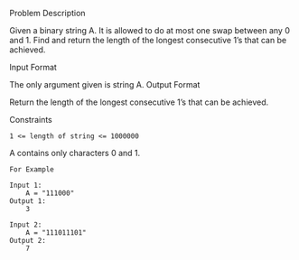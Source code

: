 Problem Description

Given a binary string A. It is allowed to do at most one swap between any 0 and 1. Find and return the length of the longest consecutive 1’s that can be achieved.


Input Format

The only argument given is string A.
Output Format

Return the length of the longest consecutive 1’s that can be achieved.

Constraints

    1 <= length of string <= 1000000

A contains only characters 0 and 1.

    For Example
    
    Input 1:
        A = "111000"
    Output 1:
        3
    
    Input 2:
        A = "111011101"
    Output 2:
        7